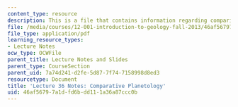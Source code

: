 ```yaml
---
content_type: resource
description: This is a file that contains information regarding comparitive planetology.
file: /media/courses/12-001-introduction-to-geology-fall-2013/46af56797a1dfd6bdd111a36a87ccc0b_MIT12_001F13_Lec36Notes.pdf
file_type: application/pdf
learning_resource_types:
- Lecture Notes
ocw_type: OCWFile
parent_title: Lecture Notes and Slides
parent_type: CourseSection
parent_uid: 7a74d241-d2fe-5d87-7f74-7158998d8ed3
resourcetype: Document
title: 'Lecture 36 Notes: Comparative Planetology'
uid: 46af5679-7a1d-fd6b-dd11-1a36a87ccc0b
---
```

